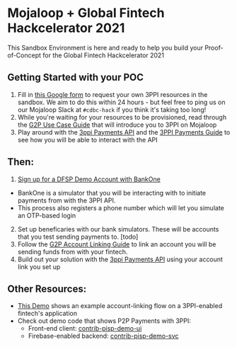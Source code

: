 
# Mojaloop + Global Fintech Hackcelerator 2021

This Sandbox Environment is here and ready to help you build your Proof-of-Concept for the Global Fintech Hackcelerator 2021



## Getting Started with your POC 

1. Fill in [this Google form]() to request your own 3PPI resources in the sandbox. We aim to do this within 24 hours - but feel free to ping us on our Mojaloop Slack at `#cdbc-hack` if you think it's taking too long!
2. While you're waiting for your resources to be provisioned, read through the [G2P Use Case Guide](todo) that will introduce you to 3PPI on Mojaloop
3.  Play around with the [3ppi Payments API](/apis/sync-3ppi) and the [3PPI Payments Guide](/guides/payments/3ppi-p2p) to see how you will be able to interact with the API


## Then:
1. [Sign up for a DFSP Demo Account with BankOne](http://sandbox.mojaloop.io/bankone)
  - BankOne is a simulator that you will be interacting with to initiate payments from with the 3PPI API.
  - This process also registers a phone number which will let you simulate an OTP-based login 

2. Set up beneficaries with our bank simulators. These will be accounts that you test sending payments to. [todo]
3. Follow the [G2P Account Linking Guide](/guides/overlay/g2p-3ppi-account-linking) to link an account you will be sending funds from with your fintech.
4. Build out your solution with the [3ppi Payments API](/apis/sync-3ppi) using your account link you set up


## Other Resources:

- [This Demo](/demos/#pisp-account-linking) shows an example account-linking flow on a 3PPI-enabled fintech's application
- Check out demo code that shows P2P Payments with 3PPI:
  - Front-end client: [contrib-pisp-demo-ui](https://github.com/mojaloop/contrib-pisp-demo-ui)
  - Firebase-enabled backend: [contrib-pisp-demo-svc](https://github.com/mojaloop/contrib-pisp-demo-svc)